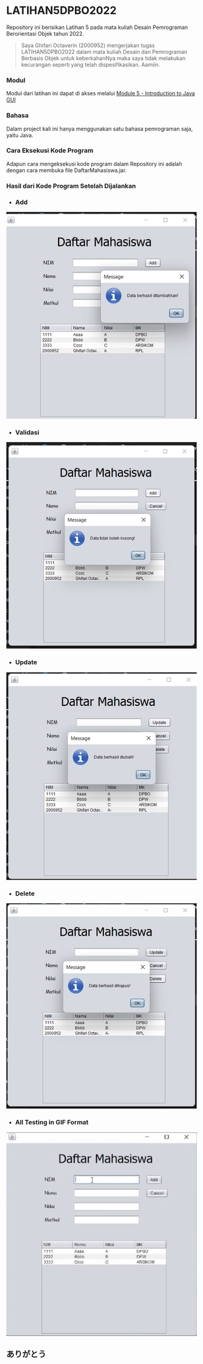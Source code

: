 # LATIHAN5DPBO2022
Repository ini berisikan Latihan 5 pada mata kuliah Desain Pemrograman Berorientasi Objek tahun 2022.

> Saya Ghifari Octaverin (2000952) mengerjakan tugas LATIHAN5DPBO2022 dalam mata kuliah Desain dan Pemrograman Berbasis Objek untuk keberkahanNya maka saya tidak melakukan kecurangan seperti yang telah dispesifikasikan. Aamiin.

### Modul

Modul dari latihan ini dapat di akses melalui [Module 5 - Introduction to Java GUI](https://docs.google.com/document/d/1AGfnCjfZJeiqtQCw77DqrqffwixwY_Bn/edit)

### Bahasa

Dalam project kali ini hanya menggunakan satu bahasa pemrograman saja, yaitu Java.

### Cara Eksekusi Kode Program

Adapun cara mengeksekusi kode program dalam Repository ini adalah dengan cara membuka file DaftarMahasiswa.jar.

### Hasil dari Kode Program Setelah Dijalankan

- ### Add
<p align="center">
  <img src="https://github.com/ghifari21/LATIHAN5DPBO2022/blob/3106f58447dadd27838f699527d95320a722f808/Screenshot/add.png" alt="add data"/>
</p>

- ### Validasi
<p align="center">
  <img src="https://github.com/ghifari21/LATIHAN5DPBO2022/blob/3106f58447dadd27838f699527d95320a722f808/Screenshot/validasi.png" alt="validasi data"/>
</p>

- ### Update
<p align="center">
  <img src="https://github.com/ghifari21/LATIHAN5DPBO2022/blob/3106f58447dadd27838f699527d95320a722f808/Screenshot/update.png" alt="update data"/>
</p>

- ### Delete
<p align="center">
  <img src="https://github.com/ghifari21/LATIHAN5DPBO2022/blob/3106f58447dadd27838f699527d95320a722f808/Screenshot/delete.png" alt="delete data"/>
</p>

- ### All Testing in GIF Format
<p align="center">
  <img src="https://github.com/ghifari21/LATIHAN5DPBO2022/blob/3106f58447dadd27838f699527d95320a722f808/Screenshot/hasil-gif.gif" alt="gif format testing"/>
</p>

## ありがとう